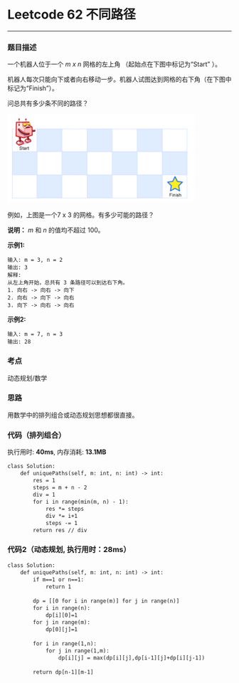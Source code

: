 # Leetcode 62 不同路径
***
### 题目描述
一个机器人位于一个 *m x n* 网格的左上角 （起始点在下图中标记为“Start” ）。

机器人每次只能向下或者向右移动一步。机器人试图达到网格的右下角（在下图中标记为“Finish”）。

问总共有多少条不同的路径？

<img src="images/62.png" width="=400" height="200" >

例如，上图是一个7 x 3 的网格。有多少可能的路径？

**说明：** *m* 和 *n* 的值均不超过 100。

**示例1:**

	输入: m = 3, n = 2
	输出: 3
	解释:
	从左上角开始，总共有 3 条路径可以到达右下角。
	1. 向右 -> 向右 -> 向下
	2. 向右 -> 向下 -> 向右
	3. 向下 -> 向右 -> 向右

	
**示例2:**

	输入: m = 7, n = 3
	输出: 28
	


### 考点

动态规划/数学

### 思路

用数学中的排列组合或动态规划思想都很直接。


### 代码（排列组合）
执行用时: **40ms**, 内存消耗: **13.1MB**

```
class Solution:
    def uniquePaths(self, m: int, n: int) -> int:
        res = 1
        steps = m + n - 2
        div = 1
        for i in range(min(m, n) - 1):
            res *= steps
            div *= i+1
            steps -= 1
        return res // div
```

### 代码2（动态规划, 执行用时：28ms）

```
class Solution:
    def uniquePaths(self, m: int, n: int) -> int:
        if m==1 or n==1:
            return 1
        
        dp = [[0 for i in range(m)] for j in range(n)]
        for i in range(n):
            dp[i][0]=1
        for j in range(m):
            dp[0][j]=1
        
        for i in range(1,n):
            for j in range(1,m):
                dp[i][j] = max(dp[i][j],dp[i-1][j]+dp[i][j-1])
        
        return dp[n-1][m-1]
```
